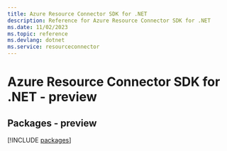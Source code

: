 ```yaml
---
title: Azure Resource Connector SDK for .NET
description: Reference for Azure Resource Connector SDK for .NET
ms.date: 11/02/2023
ms.topic: reference
ms.devlang: dotnet
ms.service: resourceconnector
---
```

# Azure Resource Connector SDK for .NET - preview
## Packages - preview
[!INCLUDE [packages](resource-connector-index.md)]